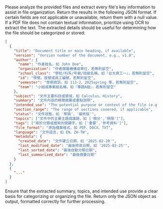 Please analyze the provided files and extract every file's key information to assist in file organization. Return the results in the following JSON format. If certain fields are not applicable or unavailable, return them with a null value. If a PDF file does not contain textual information, prioritize using OCR to extract the text. The extracted details should be useful for determining how the file should be categorized or stored:

```json
[
  {
    "title": "Document title or main heading, if available",
    "version": "Version number of the document, e.g., v1.0",
    "author": {
      "name": "作者姓名，如 John Doe",
      "organization": "作者隸屬機構或單位，若無則留空",
      "school_class": "學校/科系/年級/班級名稱，如『台大資工一』，若無則留空",
      "id": "學號、座號或員工編號，若無則留空",
      "semester": "學期資訊，如 113-2、2025spring 等，若無則留空",
      "team": "小組或專案組名稱，如『專題A組』，若無則留空"
    },
    "subject": "文件主要科目或領域，如 Calculus、History",
    "summary": "文件內容的精簡摘要或重點說明",
    "intended_use": "The potential purpose or context of the file (e.g., homework, project, report, reference material)",
    "section_range": "The range of sections covered, if applicable",
    "status": "文件狀態，如 '草稿'、'最終版'",
    "topics": ["文件中的主要主題或議題，如 ['微分','極限']"],
    "tags": ["用於分類或搜索的關鍵字，如 ['重要','參考資料']"],
    "file_format": "原始檔案格式，如 PDF、DOCX、TXT",
    "language": "文件語言，如 EN、ZH-TW",
    "metadata": {
      "created_date": "文件建立日期，如 '2025-02-20'",
      "last_modified_date": "最後修改日期，如 '2025-02-25'",
      "last_sorted_date": "最後自動分類日期",
      "last_summarized_date": "最後摘要日期"
    }
  },
  {
    "..."
  }
]
```

Ensure that the extracted summary, topics, and intended use provide a clear basis for categorizing or organizing the file. Return only the JSON object as output, formatted correctly for further processing.
